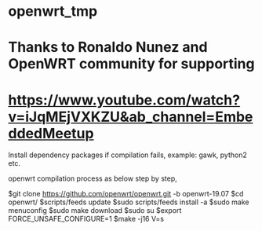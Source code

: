 # openwrt_tmp
# Thanks to Ronaldo Nunez and OpenWRT community for supporting
# https://www.youtube.com/watch?v=iJqMEjVXKZU&ab_channel=EmbeddedMeetup

Install dependency packages if compilation fails, example: gawk, python2 etc. 

openwrt compilation process as below step by step,

$git clone https://github.com/openwrt/openwrt.git -b openwrt-19.07
$cd openwrt/
$scripts/feeds update
$sudo scripts/feeds install -a
$sudo make menuconfig
$sudo make download
$sudo su
$export FORCE_UNSAFE_CONFIGURE=1
$make -j16 V=s

